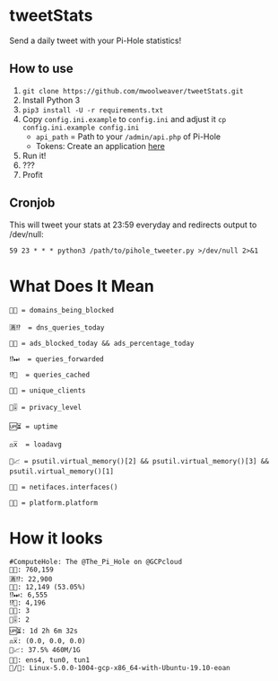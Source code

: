 # tweetStats

Send a daily tweet with your Pi-Hole statistics!

## How to use

1. `git clone https://github.com/mwoolweaver/tweetStats.git`
2. Install Python 3
3. `pip3 install -U -r requirements.txt`
4. Copy `config.ini.example` to `config.ini` and adjust it `cp config.ini.example config.ini`
   - `api_path` = Path to your `/admin/api.php` of Pi-Hole
   - Tokens: Create an application [here](https://apps.twitter.com/)
5. Run it!
6. ???
7. Profit

## Cronjob

This will tweet your stats at 23:59 everyday and redirects output to /dev/null:

```
59 23 * * * python3 /path/to/pihole_tweeter.py >/dev/null 2>&1
```

# What Does It Mean

```
🚫🌐 = domains_being_blocked

🈵⁉️  = dns_queries_today

📢🚫 = ads_blocked_today && ads_percentage_today

⁉️⏭  = queries_forwarded

⁉️💾  = queries_cached

🦄🙈 = unique_clients

🔐🎚️ = privacy_level

🆙⏳ = uptime

⚖️x̅  = loadavg

🐏📈 = psutil.virtual_memory()[2] && psutil.virtual_memory()[3] && psutil.virtual_memory()[1]

🔗📡 = netifaces.interfaces()

🐧🌽 = platform.platform
```



# How it looks

```
#ComputeHole: The @The_Pi_Hole on @GCPcloud     
🚫🌐: 760,159      
🈵⁉️: 22,900      
📢🚫: 12,149 (53.05%)      
⁉️⏭: 6,555      
⁉️💾: 4,196      
🦄🙈: 3      
🔐🎚️: 2      
🆙⏳: 1d 2h 6m 32s      
⚖️x̅: (0.0, 0.0, 0.0)        
🐏📈: 37.5% 460M/1G         
🔗📡: ens4, tun0, tun1        
🐧/🌽: Linux-5.0.0-1004-gcp-x86_64-with-Ubuntu-19.10-eoan
```
